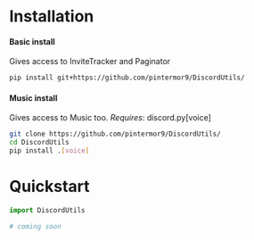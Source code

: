 # Installation

#### Basic install
Gives access to InviteTracker and Paginator
```sh
pip install git+https://github.com/pintermor9/DiscordUtils/
```

#### Music install
Gives access to Music too.
*Requires*: discord.py[voice]
```sh
git clone https://github.com/pintermor9/DiscordUtils/
cd DiscordUtils
pip install .[voice]
```

# Quickstart
```py
import DiscordUtils

# coming soon
```
